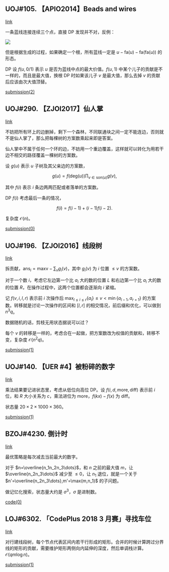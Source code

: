 ## UOJ#105. 【APIO2014】Beads and wires

[link](https://uoj.ac/problem/105)

一条蓝线连接连续三个点，直接 DP 发现并不对，反例：

![](https://s4.ax1x.com/2021/12/16/T9FpdO.png)

但是根据生成的过程，如果确定一个根，所有蓝线一定是 $u-\mathrm{fa}(u)-\mathrm{fa}(\mathrm{fa}(u))$ 的形态。

DP 设 $f(u,0/1)$ 表示 $u$ 是否为蓝线中点的最大价值。$f(u,1)$ 中某个儿子的贡献是不一样的，而且是最大值，换根 DP 时如果该儿子 $v$ 是最大值，那么去掉 $v$ 的贡献后应该由次大值顶替。

[submission(2)](https://uoj.ac/submission/520805)

## UOJ#290. 【ZJOI2017】仙人掌

[link](https://uoj.ac/problem/290)

不妨把所有环上的边删掉，剩下一个森林，不同联通块之间一定不能连边，否则就不是仙人掌了，那么把每棵树的方案数乘起来即是答案。

仙人掌中不属于任何一个环的边，不妨用一个重边覆盖，这样就可以转化为用若干边不相交的路径覆盖一棵树的方案数。

设 $g(u)$ 表示 $u$ 子树及其父亲边的方案数，

$$
g(u)=f(\mathrm{deg}(u))\prod_{v\in\mathrm{son}(u)}g(v),
$$

其中 $f(i)$ 表示 $i$ 条边两两匹配或者落单的方案数。

DP $f(i)$ 考虑最后一条的情况，

$$
f(i)=f(i-1)+(i-1)f(i-2).
$$

复杂度 $\mathcal O(n)$。

[submission(0)](https://uoj.ac/submission/520877)

## UOJ#196. 【ZJOI2016】线段树

[link](https://uoj.ac/problem/196)

拆贡献，$\mathrm{ans}_i=\mathrm{maxv}-\sum_v g_i(v)$，其中 $g_i(v)$ 为 $i$ 位置 $\le v$ 的方案数。

对于一个数 $i$，考虑它左边第一个比 $a_i$ 大的数的位置 $L$ 和右边第一个比 $a_i$ 大的数的位置 $R$，在操作过程中，这两个位置都会逐渐向 $i$ 紧缩。

记 $f(v,i,l,r)$ 表示前 $i$ 次操作后 $\max_{l\le i\le r}\{a_i\}\le v<\min\{a_{l-1},a_{r+1}\}$ 的方案数。转移就是讨论一次操作的区间和 $[l,r]$ 的相交情况，前后缀和优化，可以做到 $n^3q$。

数据随机的话，剪枝无用状态据说可以过？

每个 $v$ 的转移是一样的，考虑合在一起做，把方案数改为权值的贡献和，转移不变，复杂度 $\mathcal O(n^2q)$。

[submission(1)](https://uoj.ac/submission/520898)

## UOJ#140. 【UER #4】被粉碎的数字

[link](https://uoj.ac/problem/140)

乘法结果要记进状态里，考虑从低位向高位 DP。设 $f(i,d,\mathrm{more},\mathrm{diff})$ 表示前 $i$ 位，和 $R$ 大小关系为 $c$，乘法进位为 $\mathrm{more}$，$f(kx)-f(x)$ 为 $\mathrm{diff}$。

状态量 $20\times 2\times 1000\times 360$。

[submission(1)](https://uoj.ac/submission/520930)

## BZOJ#4230. 倒计时

[link](https://hydro.ac/d/bzoj/p/4230)

最优策略是每次减去当前最大的数字。

对于 $n=\overline{n_1n_2n_3\dots}$，和 $n$ 之前的最大值 $m$，让 $\overline{n_2n_3\dots}$ 减少至 $\le 0$，让 $n_1$ 退位，就是一个关于 $n'=\overline{n_2n_3\dots},m'=\max(m,n_1)$ 的子问题。

做记忆化搜索，状态量大约是 $\sigma^3$，$\sigma$ 是进制数。

[code(0)](https://gitee.com/renamoe/pastebin/blob/master/BZOJ4230.cpp)

## LOJ#6302. 「CodePlus 2018 3 月赛」寻找车位

[link](https://loj.ac/p/6302)

对行建线段树，每个节点代表区间内若干行形成的矩形。合并的时候计算跨过分界线的矩形的贡献，需要维护矩形两侧向内延伸的深度，然后单调栈计算。$\mathcal O(qm\log n)$。

[submission(1)](https://loj.ac/s/1325757)
